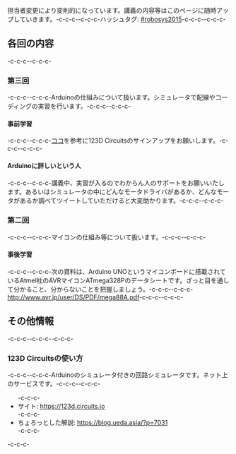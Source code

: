 担当者変更により変則的になっています。講義の内容等はこのページに随時アップしていきます。-c-c-c--c-c-c-ハッシュタグ: <a href="https://twitter.com/search?f=tweets&q=%23robosys2015" target="_blank">#robosys2015</a>-c-c-c--c-c-c-<h2>各回の内容</h2>-c-c-c--c-c-c-<h3>第三回</h3>-c-c-c--c-c-c-Arduinoの仕組みについて扱います。シミュレータで配線やコーディングの実習を行います。-c-c-c--c-c-c-<h4>事前学習</h4>-c-c-c--c-c-c-<a href="#123d">ココ</a>を参考に123D Circuitsのサインアップをお願いします。-c-c-c--c-c-c-<h4>Arduinoに詳しいという人</h4>-c-c-c--c-c-c-講義中、実習が入るのでわからん人のサポートをお願いいたします。あるいはシミュレータの中にどんなモータドライバがあるか、どんなモータがあるか調べてツイートしていただけると大変助かります。-c-c-c--c-c-c-<h3>第二回</h3>-c-c-c--c-c-c-マイコンの仕組み等について扱います。-c-c-c--c-c-c-<h4>事後学習</h4>-c-c-c--c-c-c-次の資料は、Arduino UNOというマイコンボードに搭載されているAtmel社のAVRマイコンATmega328Pのデータシートです。ざっと目を通して分かること、分からないことを把握しましょう。-c-c-c--c-c-c-<a href="http://www.avr.jp/user/DS/PDF/mega88A.pdf" target="_blank">http://www.avr.jp/user/DS/PDF/mega88A.pdf</a>-c-c-c--c-c-c-<h2>その他情報</h2>-c-c-c--c-c-c--c-c-c-<h3 id="123d">123D Circuitsの使い方</h3>-c-c-c--c-c-c-Arduinoのシミュレータ付きの回路シミュレータです。ネット上のサービスです。-c-c-c--c-c-c-<ul>-c-c-c- <li>サイト: <a href="https://123d.circuits.io" target="_blank">https://123d.circuits.io</a></li>-c-c-c- <li>ちょろっとした解説: <a href="https://blog.ueda.asia/?p=7031" target="_blank">https://blog.ueda.asia/?p=7031</a></li>-c-c-c-</ul>-c-c-c-
